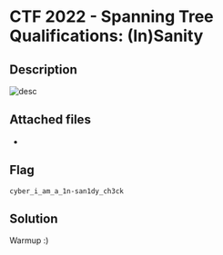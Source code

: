 # CTF 2022 - Spanning Tree Qualifications: (In)Sanity

## Description
![desc](https://user-images.githubusercontent.com/111431985/197603716-2bfb0ef2-a6d7-48da-8c4f-517dda15833b.png)

## Attached files
-

## Flag
```cyber_i_am_a_1n-san1dy_ch3ck```

## Solution
Warmup :)
